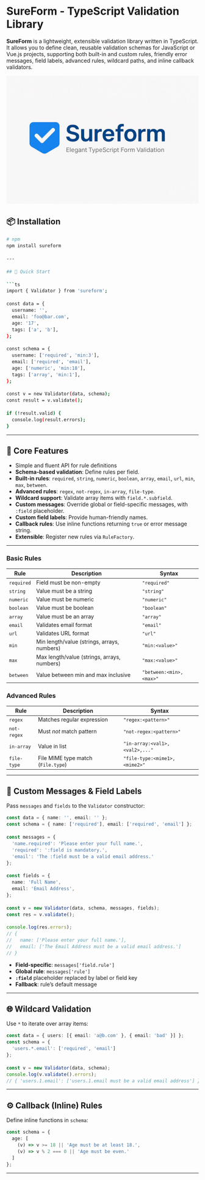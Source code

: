 # SureForm - TypeScript Validation Library

**SureForm** is a lightweight, extensible validation library written in TypeScript. It allows you to define clean, reusable validation schemas for JavaScript or Vue.js projects, supporting both built-in and custom rules, friendly error messages, field labels, advanced rules, wildcard paths, and inline callback validators.

![alt text](image.png)

## 📦 Installation

```bash
# npm
npm install sureform

---

## 🚀 Quick Start

```ts
import { Validator } from 'sureform';

const data = {
  username: '',
  email: 'foo@bar.com',
  age: '17',
  tags: ['a', 'b'],
};

const schema = {
  username: ['required', 'min:3'],
  email: ['required', 'email'],
  age: ['numeric', 'min:18'],
  tags: ['array', 'min:1'],
};

const v = new Validator(data, schema);
const result = v.validate();

if (!result.valid) {
  console.log(result.errors);
}
```

---

## 🧰 Core Features

- Simple and fluent API for rule definitions
- **Schema-based validation**: Define rules per field.
- **Built-in rules**: `required`, `string`, `numeric`, `boolean`, `array`, `email`, `url`, `min`, `max`, `between`.
- **Advanced rules**: `regex`, `not-regex`, `in-array`, `file-type`.
- **Wildcard support**: Validate array items with `field.*.subfield`.
- **Custom messages**: Override global or field-specific messages, with `:field` placeholder.
- **Custom field labels**: Provide human-friendly names.
- **Callback rules**: Use inline functions returning `true` or error message string.
- **Extensible**: Register new rules via `RuleFactory`.

---

### Basic Rules

| Rule       | Description                                       | Syntax                     |
| ---------- | ------------------------------------------------- | -------------------------- |
| `required` | Field must be non-empty                           | `"required"`               |
| `string`   | Value must be a string                            | `"string"`                 |
| `numeric`  | Value must be numeric                             | `"numeric"`                |
| `boolean`  | Value must be boolean                             | `"boolean"`                |
| `array`    | Value must be an array                            | `"array"`                  |
| `email`    | Validates email format                            | `"email"`                  |
| `url`      | Validates URL format                              | `"url"`                    |
| `min`      | Min length/value (strings, arrays, numbers)       | `"min:<value>"`            |
| `max`      | Max length/value (strings, arrays, numbers)       | `"max:<value>"`            |
| `between`  | Value between min and max inclusive               | `"between:<min>,<max>"`    |

### Advanced Rules

| Rule       | Description                                        | Syntax                         |
| ---------- | -------------------------------------------------- | ------------------------------ |
| `regex`    | Matches regular expression                         | `"regex:<pattern>"`            |
| `not-regex` | Must *not* match pattern                           | `"not-regex:<pattern>"`         |
| `in-array`  | Value in list                                      | `"in-array:<val1>,<val2>,..."`  |
| `file-type` | File MIME type match (`File.type`)                 | `"file-type:<mime1>,<mime2>"`   |

---

## 🔧 Custom Messages & Field Labels

Pass `messages` and `fields` to the `Validator` constructor:

```ts
const data = { name: '', email: '' };
const schema = { name: ['required'], email: ['required', 'email'] };

const messages = {
  'name.required': 'Please enter your full name.',
  'required': ':field is mandatory.',
  'email': 'The :field must be a valid email address.'
};

const fields = {
  name: 'Full Name',
  email: 'Email Address',
};

const v = new Validator(data, schema, messages, fields);
const res = v.validate();

console.log(res.errors);
// {
//   name: ['Please enter your full name.'],
//   email: ['The Email Address must be a valid email address.']
// }
```

- **Field-specific**: `messages['field.rule']`
- **Global rule**: `messages['rule']`
- **`:field`** placeholder replaced by label or field key
- **Fallback**: rule’s default message

---

## 🌐 Wildcard Validation

Use `*` to iterate over array items:

```ts
const data = { users: [{ email: 'a@b.com' }, { email: 'bad' }] };
const schema = {
  'users.*.email': ['required', 'email']
};

const v = new Validator(data, schema);
console.log(v.validate().errors);
// { 'users.1.email': ['users.1.email must be a valid email address'] }
```

---

## ⚙️ Callback (Inline) Rules

Define inline functions in `schema`:

```ts
const schema = {
  age: [
    (v) => v >= 18 || 'Age must be at least 18.',
    (v) => v % 2 === 0 || 'Age must be even.'
  ]
};
```

---
